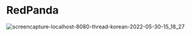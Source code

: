 # RedPanda

![screencapture-localhost-8080-thread-korean-2022-05-30-15_18_27](https://user-images.githubusercontent.com/74845274/170929337-640e2bb8-6450-4c6a-99df-7c1e8a4716f6.png)
